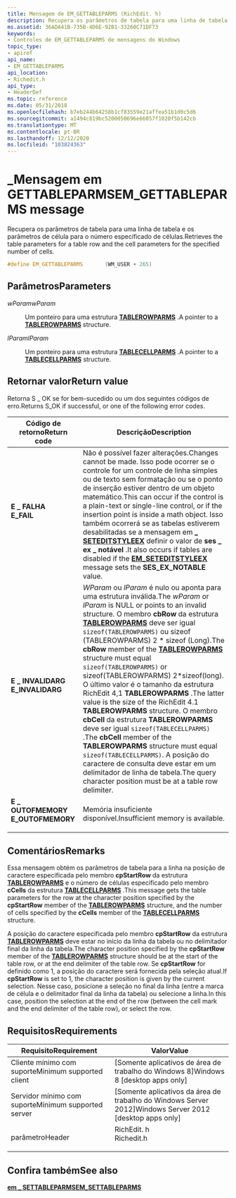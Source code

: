 ```yaml
---
title: Mensagem de EM_GETTABLEPARMS (RichEdit. h)
description: Recupera os parâmetros de tabela para uma linha de tabela e os parâmetros de célula para o número especificado de células.
ms.assetid: 36ADA41B-735B-4D6E-92B1-33260C71DF73
keywords:
- Controles de EM_GETTABLEPARMS de mensagens do Windows
topic_type:
- apiref
api_name:
- EM_GETTABLEPARMS
api_location:
- Richedit.h
api_type:
- HeaderDef
ms.topic: reference
ms.date: 05/31/2018
ms.openlocfilehash: b7eb244b64258b1cf83559e21affea51b1d0c5d6
ms.sourcegitcommit: a1494c819bc5200050696e66057f1020f5b142cb
ms.translationtype: MT
ms.contentlocale: pt-BR
ms.lasthandoff: 12/12/2020
ms.locfileid: "103824363"
---
```

# <a name="em_gettableparms-message"></a><span data-ttu-id="cfa51-104">\_Mensagem em GETTABLEPARMS</span><span class="sxs-lookup"><span data-stu-id="cfa51-104">EM\_GETTABLEPARMS message</span></span>

<span data-ttu-id="cfa51-105">Recupera os parâmetros de tabela para uma linha de tabela e os parâmetros de célula para o número especificado de células.</span><span class="sxs-lookup"><span data-stu-id="cfa51-105">Retrieves the table parameters for a table row and the cell parameters for the specified number of cells.</span></span>


```C++
#define EM_GETTABLEPARMS       (WM_USER + 265)
```



## <a name="parameters"></a><span data-ttu-id="cfa51-106">Parâmetros</span><span class="sxs-lookup"><span data-stu-id="cfa51-106">Parameters</span></span>

<dl> <dt>

<span data-ttu-id="cfa51-107">*wParam*</span><span class="sxs-lookup"><span data-stu-id="cfa51-107">*wParam*</span></span> 
</dt> <dd>

<span data-ttu-id="cfa51-108">Um ponteiro para uma estrutura [**TABLEROWPARMS**](/windows/desktop/api/Richedit/ns-richedit-tablerowparms) .</span><span class="sxs-lookup"><span data-stu-id="cfa51-108">A pointer to a [**TABLEROWPARMS**](/windows/desktop/api/Richedit/ns-richedit-tablerowparms) structure.</span></span>

</dd> <dt>

<span data-ttu-id="cfa51-109">*lParam*</span><span class="sxs-lookup"><span data-stu-id="cfa51-109">*lParam*</span></span> 
</dt> <dd>

<span data-ttu-id="cfa51-110">Um ponteiro para uma estrutura [**TABLECELLPARMS**](/windows/desktop/api/Richedit/ns-richedit-tablecellparms) .</span><span class="sxs-lookup"><span data-stu-id="cfa51-110">A pointer to a [**TABLECELLPARMS**](/windows/desktop/api/Richedit/ns-richedit-tablecellparms) structure.</span></span>

</dd> </dl>

## <a name="return-value"></a><span data-ttu-id="cfa51-111">Retornar valor</span><span class="sxs-lookup"><span data-stu-id="cfa51-111">Return value</span></span>

<span data-ttu-id="cfa51-112">Retorna S \_ OK se for bem-sucedido ou um dos seguintes códigos de erro.</span><span class="sxs-lookup"><span data-stu-id="cfa51-112">Returns S\_OK if successful, or one of the following error codes.</span></span>



| <span data-ttu-id="cfa51-113">Código de retorno</span><span class="sxs-lookup"><span data-stu-id="cfa51-113">Return code</span></span>                                                                                    | <span data-ttu-id="cfa51-114">Descrição</span><span class="sxs-lookup"><span data-stu-id="cfa51-114">Description</span></span>                                                                                                                                                                                                                                                                                                                                                                                                                                                                |
|------------------------------------------------------------------------------------------------|----------------------------------------------------------------------------------------------------------------------------------------------------------------------------------------------------------------------------------------------------------------------------------------------------------------------------------------------------------------------------------------------------------------------------------------------------------------------------|
| <dl> <span data-ttu-id="cfa51-115"><dt>**E \_ FALHA**</dt></span><span class="sxs-lookup"><span data-stu-id="cfa51-115"><dt>**E\_FAIL** </dt></span></span> </dl>        | <span data-ttu-id="cfa51-116">Não é possível fazer alterações.</span><span class="sxs-lookup"><span data-stu-id="cfa51-116">Changes cannot be made.</span></span> <span data-ttu-id="cfa51-117">Isso pode ocorrer se o controle for um controle de linha simples ou de texto sem formatação ou se o ponto de inserção estiver dentro de um objeto matemático.</span><span class="sxs-lookup"><span data-stu-id="cfa51-117">This can occur if the control is a plain-text or single-line control, or if the insertion point is inside a math object.</span></span> <span data-ttu-id="cfa51-118">Isso também ocorrerá se as tabelas estiverem desabilitadas se a mensagem em [**\_ SETEDITSTYLEEX**](em-seteditstyleex.md) definir o valor de **ses \_ ex \_ notável** .</span><span class="sxs-lookup"><span data-stu-id="cfa51-118">It also occurs if tables are disabled if the [**EM\_SETEDITSTYLEEX**](em-seteditstyleex.md) message sets the **SES\_EX\_NOTABLE** value.</span></span> <br/>                                                                                                                                                                     |
| <dl> <span data-ttu-id="cfa51-119"><dt>**E \_ INVALIDARG**</dt></span><span class="sxs-lookup"><span data-stu-id="cfa51-119"><dt>**E\_INVALIDARG**</dt></span></span> </dl>   | <span data-ttu-id="cfa51-120">*WParam* ou *lParam* é nulo ou aponta para uma estrutura inválida.</span><span class="sxs-lookup"><span data-stu-id="cfa51-120">The *wParam* or *lParam* is NULL or points to an invalid structure.</span></span> <span data-ttu-id="cfa51-121">O membro **cbRow** da estrutura [**TABLEROWPARMS**](/windows/desktop/api/Richedit/ns-richedit-tablerowparms) deve ser igual `sizeof(TABLEROWPARMS)` ou sizeof (TABLEROWPARMS) 2 \* sizeof (Long).</span><span class="sxs-lookup"><span data-stu-id="cfa51-121">The **cbRow** member of the [**TABLEROWPARMS**](/windows/desktop/api/Richedit/ns-richedit-tablerowparms) structure must equal `sizeof(TABLEROWPARMS)` or sizeof(TABLEROWPARMS)   2\*sizeof(long).</span></span> <span data-ttu-id="cfa51-122">O último valor é o tamanho da estrutura RichEdit 4,1 **TABLEROWPARMS** .</span><span class="sxs-lookup"><span data-stu-id="cfa51-122">The latter value is the size of the RichEdit 4.1 **TABLEROWPARMS** structure.</span></span> <span data-ttu-id="cfa51-123">O membro **cbCell** da estrutura **TABLEROWPARMS** deve ser igual `sizeof(TABLECELLPARMS)` .</span><span class="sxs-lookup"><span data-stu-id="cfa51-123">The **cbCell** member of the **TABLEROWPARMS** structure must equal `sizeof(TABLECELLPARMS)`.</span></span> <span data-ttu-id="cfa51-124">A posição do caractere de consulta deve estar em um delimitador de linha de tabela.</span><span class="sxs-lookup"><span data-stu-id="cfa51-124">The query character position must be at a table row delimiter.</span></span> |
| <dl> <span data-ttu-id="cfa51-125"><dt>**E \_ OUTOFMEMORY**</dt></span><span class="sxs-lookup"><span data-stu-id="cfa51-125"><dt>**E\_OUTOFMEMORY** </dt></span></span> </dl> | <span data-ttu-id="cfa51-126">Memória insuficiente disponível.</span><span class="sxs-lookup"><span data-stu-id="cfa51-126">Insufficient memory is available.</span></span><br/>                                                                                                                                                                                                                                                                                                                                                                                                                               |



 

## <a name="remarks"></a><span data-ttu-id="cfa51-127">Comentários</span><span class="sxs-lookup"><span data-stu-id="cfa51-127">Remarks</span></span>

<span data-ttu-id="cfa51-128">Essa mensagem obtém os parâmetros de tabela para a linha na posição de caractere especificada pelo membro **cpStartRow** da estrutura [**TABLEROWPARMS**](/windows/desktop/api/Richedit/ns-richedit-tablerowparms) e o número de células especificado pelo membro **cCells** da estrutura [**TABLECELLPARMS**](/windows/desktop/api/Richedit/ns-richedit-tablecellparms) .</span><span class="sxs-lookup"><span data-stu-id="cfa51-128">This message gets the table parameters for the row at the character position specified by the **cpStartRow** member of the [**TABLEROWPARMS**](/windows/desktop/api/Richedit/ns-richedit-tablerowparms) structure, and the number of cells specified by the **cCells** member of the [**TABLECELLPARMS**](/windows/desktop/api/Richedit/ns-richedit-tablecellparms) structure.</span></span>

<span data-ttu-id="cfa51-129">A posição do caractere especificada pelo membro **cpStartRow** da estrutura [**TABLEROWPARMS**](/windows/desktop/api/Richedit/ns-richedit-tablerowparms) deve estar no início da linha da tabela ou no delimitador final da linha da tabela.</span><span class="sxs-lookup"><span data-stu-id="cfa51-129">The character position specified by the **cpStartRow** member of the [**TABLEROWPARMS**](/windows/desktop/api/Richedit/ns-richedit-tablerowparms) structure should be at the start of the table row, or at the end delimiter of the table row.</span></span> <span data-ttu-id="cfa51-130">Se **cpStartRow** for definido como 1, a posição do caractere será fornecida pela seleção atual.</span><span class="sxs-lookup"><span data-stu-id="cfa51-130">If **cpStartRow** is set to  1, the character position is given by the current selection.</span></span> <span data-ttu-id="cfa51-131">Nesse caso, posicione a seleção no final da linha (entre a marca de célula e o delimitador final da linha da tabela) ou selecione a linha.</span><span class="sxs-lookup"><span data-stu-id="cfa51-131">In this case, position the selection at the end of the row (between the cell mark and the end delimiter of the table row), or select the row.</span></span>

## <a name="requirements"></a><span data-ttu-id="cfa51-132">Requisitos</span><span class="sxs-lookup"><span data-stu-id="cfa51-132">Requirements</span></span>



| <span data-ttu-id="cfa51-133">Requisito</span><span class="sxs-lookup"><span data-stu-id="cfa51-133">Requirement</span></span> | <span data-ttu-id="cfa51-134">Valor</span><span class="sxs-lookup"><span data-stu-id="cfa51-134">Value</span></span> |
|-------------------------------------|---------------------------------------------------------------------------------------|
| <span data-ttu-id="cfa51-135">Cliente mínimo com suporte</span><span class="sxs-lookup"><span data-stu-id="cfa51-135">Minimum supported client</span></span><br/> | <span data-ttu-id="cfa51-136">\[Somente aplicativos de área de trabalho do Windows 8\]</span><span class="sxs-lookup"><span data-stu-id="cfa51-136">Windows 8 \[desktop apps only\]</span></span><br/>                                            |
| <span data-ttu-id="cfa51-137">Servidor mínimo com suporte</span><span class="sxs-lookup"><span data-stu-id="cfa51-137">Minimum supported server</span></span><br/> | <span data-ttu-id="cfa51-138">\[Somente aplicativos da área de trabalho do Windows Server 2012\]</span><span class="sxs-lookup"><span data-stu-id="cfa51-138">Windows Server 2012 \[desktop apps only\]</span></span><br/>                                  |
| <span data-ttu-id="cfa51-139">parâmetro</span><span class="sxs-lookup"><span data-stu-id="cfa51-139">Header</span></span><br/>                   | <dl> <span data-ttu-id="cfa51-140"><dt>RichEdit. h</dt></span><span class="sxs-lookup"><span data-stu-id="cfa51-140"><dt>Richedit.h</dt></span></span> </dl> |



## <a name="see-also"></a><span data-ttu-id="cfa51-141">Confira também</span><span class="sxs-lookup"><span data-stu-id="cfa51-141">See also</span></span>

<dl> <dt>

[<span data-ttu-id="cfa51-142">**em \_ SETTABLEPARMS**</span><span class="sxs-lookup"><span data-stu-id="cfa51-142">**EM\_SETTABLEPARMS**</span></span>](em-settableparms.md)
</dt> </dl>

 

 






